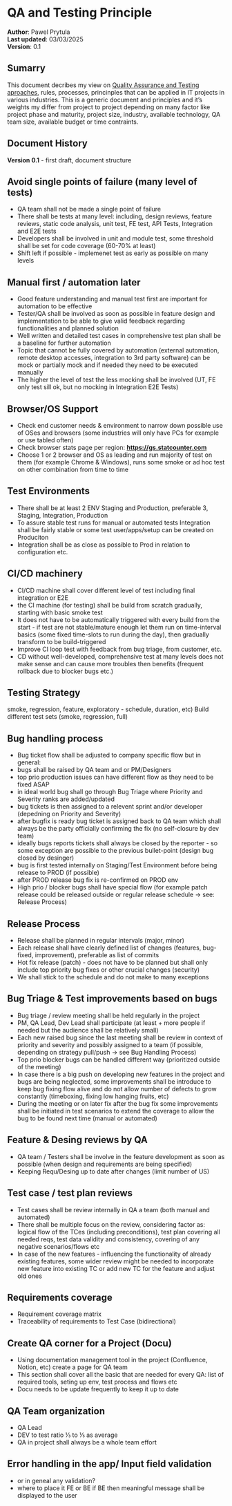 # QA and Testing Principle
**Author**: Pawel Prytula  
**Last updated**: 03/03/2025  
**Version**: 0.1

## Sumarry

This document decribes my view on <ins>Quality Assurance and Testing aproaches</ins>, rules, processes, princinples that can be applied in IT projects in various industries. This is a generic document and principles and it’s weights my differ from project to project depending on many factor like project phase and maturity, project size, industry, available technology, QA team size, available budget or time contraints. 
  

## Document History
**Version 0.1** - first draft, document structure


## Avoid single points of failure (many level of tests)
- QA team shall not be made a single point of failure
- There shall be tests at many level: including, design reviews, feature reviews, static code analysis, unit test, FE test, API Tests, Integration and E2E tests
- Developers shall be involved in unit and module test, some threshold shall be set for code coverage (60-70% at least)
- Shift left if possible - implemenet test as early as possible on many levels 

## Manual first / automation later
- Good feature understanding and manual test first are important for automation to be effective
- Tester/QA shall be involved as soon as possible in feature design and implementation to be able to give valid feedback regarding functionalities and planned solution
- Well written and detailed test cases in comprehensive test plan shall be a baseline for further automation
- Topic that cannot be fully covered by automation (external automation, remote desktop accesses, integration to 3rd party software) can be mock or partially mock and if needed they need to be executed manually
- The higher the level of test the less mocking shall be involved (UT, FE only test sill ok, but no mocking in Integration E2E Tests)

## Browser/OS Support
- Check end customer needs & environment to narrow down possible use of OSes and browsers (some industries will only have PCs for example or use tabled often)
- Check browser stats page per region: **https://gs.statcounter.com**
- Choose 1 or 2 browser and OS as leading and run majority of test on them (for example Chrome & Windows), runs some smoke or ad hoc test on other combination from time to time

## Test Environments 
- There shall be at least 2 ENV Staging and Production, preferable 3, Staging, Integration, Production
- To assure stable test runs for manual or automated tests Integration shall be fairly stable or some test user/apps/setup can be created on Produciton
- Integration shall be as close as possible to Prod in relation to configuration etc.

## CI/CD machinery 
- CI/CD machine shall cover different level of test including final integration or E2E
- the CI machine (for testing) shall be build from scratch gradually, starting with basic smoke test
- It does not have to be automatically triggered with every build from the start  - if test are not stable/mature enough let them run on time-interval basics (some fixed time-slots to run during the day), then gradually transform to be build-triggered
- Improve CI loop test with feedback from bug triage, from customer, etc.
- CD without well-developed, comprehensive test at many levels does not make sense and can cause more troubles then benefits (frequent rollback due to blocker bugs etc.)

## Testing Strategy
smoke, regression, feature, exploratory - schedule, duration, etc)
Build different test sets (smoke, regression, full)

## Bug handling process 
- Bug ticket flow shall be adjusted to company specific flow but in general:
- bugs shall be raised by QA team and or PM/Designers
- top prio production issues can have different flow as they need to be fixed ASAP
- in ideal world bug shall go through Bug Triage where Priority and Severity ranks are added/updated
- bug tickets is then assigned to a relevent sprint and/or developer (depedning on Priority and Severity)
- after bugfix is ready bug ticket is assigned back to QA team which shall always be the party officially confirming the fix (no self-closure by dev team)
- ideally bugs reports tickets shall always be closed by the reporter - so some exception are possible to the previous bullet-point (design bug closed by desinger)
- bug is first tested internally on Staging/Test Environment before being release to PROD (if possible)
- after PROD release bug fix is re-confirmed on PROD env
- High prio / blocker bugs shall have special flow (for example patch release could be released outside or regular release schedule -> see: Release Process)

## Release Process
- Release shall be planned in regular intervals (major, minor)
- Each release shall have clearly defined list of changes (features, bug-fixed, improvement), preferable as list of commits
- Hot fix release (patch) - does not have to be planned but shall only include top priority bug fixes or other crucial changes (security)
- We shall stick to the schedule and do not make to many exceptions

## Bug Triage & Test improvements based on bugs
- Bug triage / review meeting shall be held regularly in the project
- PM, QA Lead, Dev Lead shall participate (at least + more people if needed but the audience shall be relatively small)
- Each new raised bug since the last meeting shall be review in context of priority and severity and possibly assigned to a team (if possible, depending on strategy pull/push -> see Bug Handling Process)
- Top prio blocker bugs can be handled different way (prioritized outside of the meeting)
- In case there is a big push on developing new features in the project and bugs are being neglected, some improvements shall be introduce to keep bug fixing flow alive and do not allow number of defects to grow constantly (timeboxing, fixing low hanging fruits, etc)
- During the meeting or on later fix after the bug fix some improvements shall be initiated in test scenarios to extend the coverage to allow the bug to be found next time (manual or automated)

## Feature & Desing reviews by QA
- QA team / Testers shall be involve in the feature development as soon as possible (when design and requirements are being specified)
- Keeping Requ/Desing up to date after changes (limit number of US)

## Test case / test plan reviews
- Test cases shall be review internally in QA a team (both manual and automated)
- There shall be multiple focus on the review, considering factor as: logical flow of the TCes (including preconditions), test plan covering all needed reqs, test data validity and consistency, covering of any negative scenarios/flows etc
- In case of the new features - influencing the functionality of already existing features, some wider review might be needed to incorporate new feature into existing TC or add new TC for the feature and adjust old ones

## Requirements coverage
- Requirement coverage matrix
- Traceability of requirements to Test Case (bidirectional)

## Create QA corner for a Project (Docu)
- Using documentation management tool in the project (Confluence, Notion, etc) create a page for QA team
- This section shall cover all the basic that are needed for every QA: list of required tools, seting up env, test process and flows etc
- Docu needs to be update frequently to keep it up to date

## QA Team organization
- QA Lead
- DEV to test ratio ⅓ to ⅕ as average
- QA in project shall always be a whole team effort

## Error handling in the app/ Input field validation
- or in geneal any validation?
- where to place it FE or BE if BE then meaningful message shall be displayed to the user













